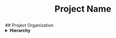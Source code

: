 <h1 align="center">
<p>Project Name</a></p>
</h1>
## Project Organization
<details>
<summary><b>Hierarchy</b>
</summary>
<p>------------

Run the following command to generate the directory structure: 

```bash
tree -s --charset X .
```